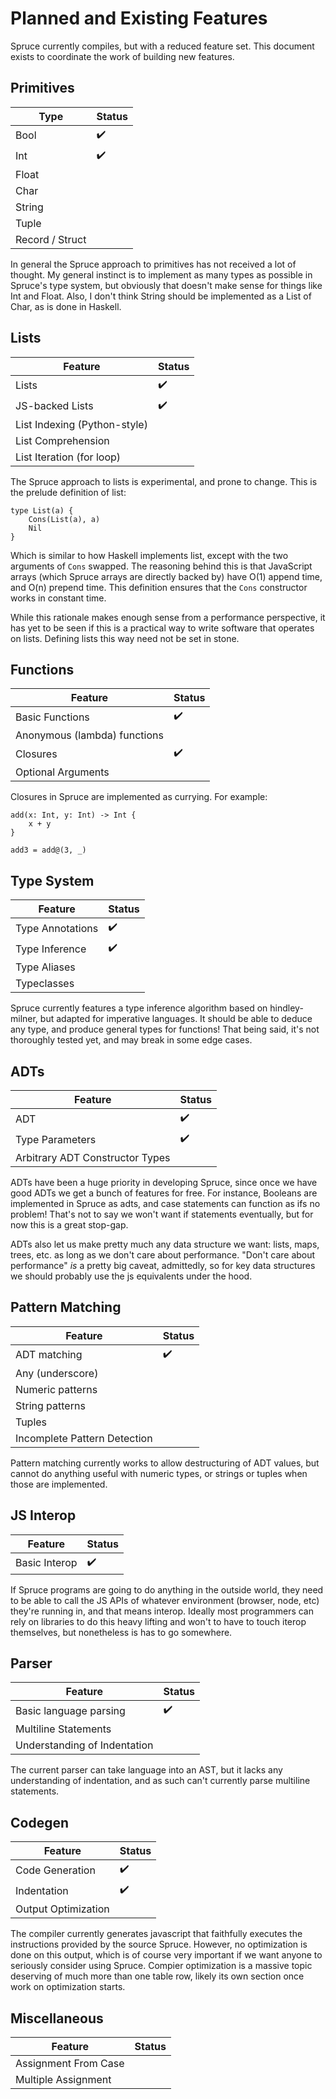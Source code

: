 # Planned and Existing Features

Spruce currently compiles, but with a reduced feature set. This document
exists to coordinate the work of building new features.

## Primitives

| Type | Status |
|------|--------|
| Bool | :heavy_check_mark: |
| Int | :heavy_check_mark: |
| Float| |
| Char | |
| String | |
| Tuple | |
| Record / Struct | |

In general the Spruce approach to primitives has not received a lot of
thought. My general instinct is to implement as many types as possible in
Spruce's type system, but obviously that doesn't make sense for things like
Int and Float. Also, I don't think String should be implemented as a List of
Char, as is done in Haskell.

## Lists

| Feature | Status |
|---------|--------|
| Lists | :heavy_check_mark: |
| JS-backed Lists | :heavy_check_mark: |
| List Indexing (Python-style) | |
| List Comprehension | |
| List Iteration (for loop) | |

The Spruce approach to lists is experimental, and prone to change. This is the
prelude definition of list:

```
type List(a) {
    Cons(List(a), a)
    Nil
}
```

Which is similar to how Haskell implements list, except with the two arguments
of `Cons` swapped. The reasoning behind this is that JavaScript arrays (which
Spruce arrays are directly backed by) have O(1) append time, and O(n) prepend
time. This definition ensures that the `Cons` constructor works in constant
time.

While this rationale makes enough sense from a performance perspective, it has
yet to be seen if this is a practical way to write software that operates on
lists. Defining lists this way need not be set in stone.

## Functions

| Feature | Status |
|---------|--------|
| Basic Functions | :heavy_check_mark: |
| Anonymous (lambda) functions | |
| Closures | :heavy_check_mark: |
| Optional Arguments | |

Closures in Spruce are implemented as currying. For example:

```
add(x: Int, y: Int) -> Int {
    x + y
}

add3 = add@(3, _)
```

## Type System

| Feature | Status |
|---------|--------|
| Type Annotations | :heavy_check_mark: |
| Type Inference | :heavy_check_mark: |
| Type Aliases | |
| Typeclasses | |

Spruce currently features a type inference algorithm based on hindley-milner,
but adapted for imperative languages. It should be able to deduce any type,
and produce general types for functions! That being said, it's not thoroughly
tested yet, and may break in some edge cases.

## ADTs

| Feature | Status |
|---------|--------|
| ADT | :heavy_check_mark: |
| Type Parameters | :heavy_check_mark: |
| Arbitrary ADT Constructor Types | |

ADTs have been a huge priority in developing Spruce, since once we have good
ADTs we get a bunch of features for free. For instance, Booleans are
implemented in Spruce as adts, and case statements can function as ifs no
problem! That's not to say we won't want if statements eventually, but for now
this is a great stop-gap.

ADTs also let us make pretty much any data structure we want: lists, maps,
trees, etc. as long as we don't care about performance. "Don't care about
performance" _is_ a pretty big caveat, admittedly, so for key data structures
we should probably use the js equivalents under the hood.

## Pattern Matching

| Feature | Status |
|---------|--------|
| ADT matching | :heavy_check_mark: |
| Any (underscore) | |
| Numeric patterns | |
| String patterns | |
| Tuples | |
| Incomplete Pattern Detection | |

Pattern matching currently works to allow destructuring of ADT values, but
cannot do anything useful with numeric types, or strings or tuples when those
are implemented.

## JS Interop

| Feature | Status |
|---------|--------|
| Basic Interop | :heavy_check_mark: |

If Spruce programs are going to do anything in the outside world, they need to
be able to call the JS APIs of whatever environment (browser, node, etc)
they're running in, and that means interop. Ideally most programmers can rely
on libraries to do this heavy lifting and won't to have to touch iterop
themselves, but nonetheless is has to go somewhere.

## Parser

| Feature | Status |
|---------|--------|
| Basic language parsing | :heavy_check_mark: |
| Multiline Statements | |
| Understanding of Indentation | |

The current parser can take language into an AST, but it lacks any
understanding of indentation, and as such can't currently parse multiline
statements.

## Codegen

| Feature | Status |
|---------|--------|
| Code Generation | :heavy_check_mark: |
| Indentation | :heavy_check_mark: |
| Output Optimization | |

The compiler currently generates javascript that faithfully executes
the instructions provided by the source Spruce. However, no optimization is
done on this output, which is of course very important if we want anyone to
seriously consider using Spruce. Compier optimization is a massive topic
deserving of much more than one table row, likely its own section once work on
optimization starts.

## Miscellaneous

| Feature | Status |
|---------|--------|
| Assignment From Case | |
| Multiple Assignment| |
